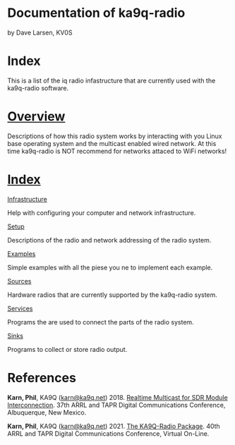 
# Documentation of ka9q-radio

by Dave Larsen, KV0S


# Index

This is a list of the iq radio infastructure that are currently used with the ka9q-radio software.

# [Overview](/ka9q-radio-document.md)

Descriptions of how this radio system works by interacting with you Linux base operating system and the multicast enabled wired network.  At this time ka9q-radio is NOT recommend for networks attaced to WiFi networks!

 # [Index](/ka9q-radio-index.md)

[Infrastructure](/ka9q-radio-infrastructure.md)

Help with configuring your computer and network infrastructure.

[Setup](/ka9q-radio-setup.md)

Descriptions of the radio and network addressing of the radio system.

[Examples](/ka9q-radio-examples.md)

Simple examples with all the piese you ne to implement each example.

[Sources](/ka9q-radio-sources.md)

Hardware radios that are currently supported by the ka9q-radio system.

[Services](/ka9q-radio-services.md)

Programs the are used to connect the parts of the radio system.

[Sinks](/ka9q-radio-sinks.md)

Programs to collect or store radio output.




# References


**Karn, Phil**, KA9Q (karn@ka9q.net) 2018. [Realtime Multicast for SDR Module Interconnection](https://tapr.org/40th-annual-arrl-and-tapr-digital-communications-conference/). 37th ARRL and TAPR Digital Communications Conference, Albuquerque, New Mexico.

**Karn, Phil**, KA9Q (karn@ka9q.net) 2021. [The KA9Q-Radio Package](https://tapr.org/37th-arrl-and-tapr-digital-communications-conference/). 40th ARRL and TAPR Digital Communications Conference, Virtual On-Line.




